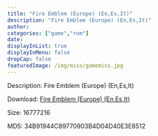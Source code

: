 ```yaml
---
title: "Fire Emblem (Europe) (En,Es,It)"
description: "Fire Emblem (Europe) (En,Es,It)"
author: 
categories: ["game","rom"]
date: 
displayInList: true
displayInMenu: false
dropCap: false
featuredImage: /img/miss/gamemiss.jpg
---
```


Description: Fire Emblem (Europe) (En,Es,It)

Download: <a style="text-decoration:underline;" href="https://mega.nz/#!nfRAXSRA!luf3paTdSWeyg23LhRlvB__6G6IxGgAVPZ7TJBVNYds" target = "_blank" rel = "nofollow" > Fire Emblem (Europe) (En,Es,It)</a>

Size: 16777216

MD5: 34B91944C89770903B4D04D40E3E8512

